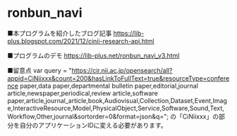 # ronbun_navi

■本プログラムを紹介したブログ記事
https://lib-plus.blogspot.com/2021/12/cinii-research-api.html

■プログラムのデモ
https://lib-plus.net/ronbun_navi_v3.html

■留意点
var query = "https://cir.nii.ac.jp/opensearch/all?appid=CiNiixxx&count=200&hasLinkToFullText=true&resourceType=conference paper,data paper,departmental bulletin paper,editorial,journal article,newspaper,periodical,review article,software paper,article,journal_article,book,Audiovisual,Collection,Dataset,Event,Image,InteractiveResource,Model,PhysicalObject,Service,Software,Sound,Text,Workflow,Other,journal&sortorder=0&format=json&q=";
の「CiNiixxx」の部分を自分のアプリケーションIDに変える必要があります。
